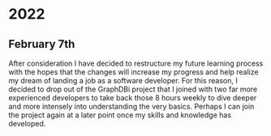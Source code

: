 # 2022

## February 7th

After consideration I have decided to restructure my future learning process with the hopes that the changes will increase my progress and help realize my dream of landing a job as a software developer.
For this reason, I decided to drop out of the GraphDBi project that I joined with two far more experienced developers to take back those 8 hours weekly to dive deeper and more intensely into understanding the very basics.
Perhaps I can join the project again at a later point once my skills and knowledge has developed.
